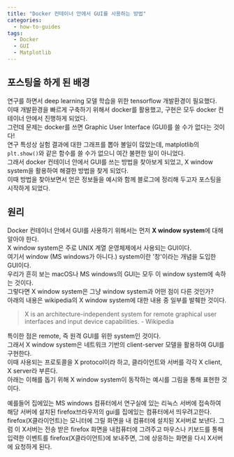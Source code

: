 ```yaml
---
title: "Docker 컨테이너 안에서 GUI를 사용하는 방법"
categories:
  - how-to-guides
tags:
  - Docker
  - GUI
  - Matplotlib
---
```


## 포스팅을 하게 된 배경
연구를 하면서 deep learning 모델 학습을 위한 tensorflow 개발환경이 필요했다.<br>
이때 개발환경을 빠르게 구축하기 위해서 docker를 활용했고, 구현은 모두 docker 컨테이너 안에서 진행하게 되었다.<br>
그런데 문제는 docker를 쓰면 Graphic User Interface (GUI)를 쓸 수가 없다는 것이다!<br>
연구 특성상 실험 결과에 대한 그래프를 뽑아 볼일이 많았는데, matplotlib의 `plt.show()`와 같은 함수를 쓸 수가 없으니 여간 불편한 일이 아니었다.<br>
그래서 docker 컨테이너 안에서 GUI를 쓰는 방법을 찾아보게 되었고, X window system을 활용하여 해결한 방법을 찾게 되었다.<br>
이때 방법을 찾아보면서 얻은 정보들을 예시와 함께 블로그에 정리해 두고자 포스팅을 시작하게 되었다.

## 원리
Docker 컨테이너 안에서 GUI를 사용하기 위해서는 먼저 **X window system**에 대해 알아야 한다.<br>
X window system은 주로 UNIX 계열 운영체제에서 사용되는 GUI이다.<br>
여기서 window (MS windows가 아니다.) system이란 '창'이라는 개념을 도입한 GUI이다.<br>
우리가 흔히 보는 macOS나 MS windows의 GUI는 모두 이 window system에 속하는 것이다.<br>
그렇다면 X window system은 그냥 window system과 어떤 점이 다른 것인가?<br>
아래의 내용은 wikipedia의 X window system에 대한 내용 중 일부를 발췌한 것이다.

> X is an architecture-independent system for remote graphical user interfaces and input device capabilities. - Wikipedia

특이한 점은 remote, 즉 원격 GUI를 위한 system인 것이다.<br>
그래서 X window system은 네트워크 기반의 client-server 모델을 활용하여 GUI를 구현한다.<br>
이때 사용되는 프로토콜을 X protocol이라 하고, 클라이언트와 서버를 각각 X client, X server라 부른다.<br>
아래는 이해를 돕기 위해 X window system이 동작하는 예시를 그림을 통해 표현한 것이다.

예를들어 집에있는 MS windows 컴퓨터에서 연구실에 있는 리눅스 서버에 접속하여 해당 서버에 설치된 firefox브라우저의 gui를 집에있는 컴퓨터에서 띄우려고한다.<br>
firefox(X클라이언트)는 모니터에 그릴 화면을 내 컴퓨터에 설치된 X서버로 보낸다. 그럼 이 X서버는 전송 받은 firefox 화면을 내컴퓨터에 그려주고 마우스나 키보드를 통해 입력한 이벤트를 firefox(X클라이언트)에 보내주면, 그에 상응하는 화면을 다시 X서버에 요청하게 된다.
